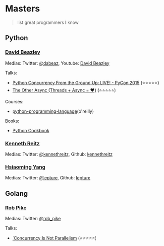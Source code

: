 # Masters
> list great programmers I know

## Python 

### [David Beazley](http://www.dabeaz.com/)

Medias: Twitter: [@dabeaz](https://twitter.com/dabeaz), Youtube: [David Beazley](https://www.youtube.com/channel/UCbNpPBMvCHr-TeJkkezog7Q)

Talks:
- [Python Concurrency From the Ground Up: LIVE! - PyCon 2015](https://www.youtube.com/watch?v=MCs5OvhV9S4&t=2225s) (⭐⭐⭐⭐⭐)
- [The Other Async (Threads + Async = ❤️)](https://www.youtube.com/watch?v=x1ndXuw7S0s) (⭐⭐⭐⭐⭐)


Courses:
- [python-programming-language](https://www.safaribooksonline.com/library/view/python-programming-language/9780134217314/)(o'reilly)


Books:
- [Python Cookbook](https://www.amazon.com/Python-Cookbook-Third-David-Beazley/dp/1449340377)


### [Kenneth Reitz](https://www.kennethreitz.org/)

Medias: Twitter: [@kennethreitz](https://twitter.com/kennethreitz), Github: [kennethreitz](https://github.com/kennethreitz)

### [Hsiaoming Yang](https://lepture.com/)

Medias: Twitter: [@lepture](https://twitter.com/lepture), Github: [lepture](https://github.com/lepture)

## Golang 

### [Rob Pike](https://en.wikipedia.org/wiki/Rob_Pike)

Medias: Twitter: [@rob_pike](https://twitter.com/rob_pike)

Talks:
- ['Concurrency Is Not Parallelism](https://www.youtube.com/watch?v=cN_DpYBzKso&t=1151s) (⭐⭐⭐⭐⭐)


